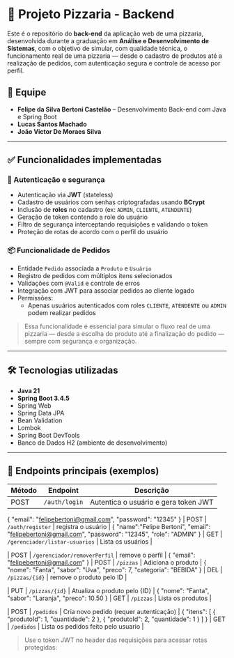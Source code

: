 # 🍕 Projeto Pizzaria - Backend

Este é o repositório do **back-end** da aplicação web de uma pizzaria, desenvolvida durante a graduação em **Análise e Desenvolvimento de Sistemas**, com o objetivo de simular, com qualidade técnica, o funcionamento real de uma pizzaria — desde o cadastro de produtos até a realização de pedidos, com autenticação segura e controle de acesso por perfil.

## 👥 Equipe

- **Felipe da Silva Bertoni Castelão** – Desenvolvimento Back-end com Java e Spring Boot  
- **Lucas Santos Machado**  
- **João Victor De Moraes Silva**

---

## ✅ Funcionalidades implementadas

### 🔐 Autenticação e segurança
- Autenticação via **JWT** (stateless)
- Cadastro de usuários com senhas criptografadas usando **BCrypt**
- Inclusão de **roles** no cadastro (ex: `ADMIN`, `CLIENTE`, `ATENDENTE`)
- Geração de token contendo a role do usuário
- Filtro de segurança interceptando requisições e validando o token
- Proteção de rotas de acordo com o perfil do usuário

### 📦 Funcionalidade de Pedidos
- Entidade `Pedido` associada a `Produto` e `Usuário`
- Registro de pedidos com múltiplos itens selecionados
- Validações com `@Valid` e controle de erros
- Integração com JWT para associar pedidos ao cliente logado
- Permissões:
  - Apenas usuários autenticados com roles `CLIENTE`, `ATENDENTE` ou `ADMIN` podem realizar pedidos


> Essa funcionalidade é essencial para simular o fluxo real de uma pizzaria — desde a escolha do produto até a finalização do pedido — sempre com segurança e organização.

---

## 🛠️ Tecnologias utilizadas

- **Java 21**  
- **Spring Boot 3.4.5**  
- Spring Web  
- Spring Data JPA  
- Bean Validation  
- Lombok  
- Spring Boot DevTools  
- Banco de Dados H2 (ambiente de desenvolvimento)

---

## 🧪 Endpoints principais (exemplos)

| Método | Endpoint             | Descrição                                |
|--------|----------------------|------------------------------------------|
| POST   | `/auth/login`        | Autentica o usuário e gera token JWT     |
{
	"email": "felipebertoni@gmail.com",
	"password": "12345"
}
| POST   | `/auth/register`     | registra o usuário                       |
{
	"name":"Felipe Bertoni",
	"email": "felipebertoni@gmail.com",
	"password": "12345",
	"role": "ADMIN"
}
| GET    | `/gerenciador/listar-usuarios`     | Lista os usuários          |

| POST   | `/gerenciador/removerPerfil`          | remove o perfil         |
{
	"email": "felipebertoni@gmail.com"
}
| POST   | `/pizzas`            | Adiciona o produto                       |
{
  "nome": "Fanta",
  "sabor": "Uva",
  "preco": 7,
  "categoria": "BEBIDA"
}
| DEL    | `/pizzas/{id}`       | remove o produto pelo ID                 |

| PUT    | `/pizzas/{id}`       | Atualiza o produto pelo {ID}             |
{
	"nome": "Fanta",
	"sabor": "Laranja",
	"preco": 10.50
}
| GET    | `/pizzas`            | Lista os produtos                        |

| POST   | `/pedidos`           | Cria novo pedido (requer autenticação)   |
{
  "itens": [
    { "produtoId": 1, "quantidade": 2 },
    { "produtoId": 2, "quantidade": 1 }
  ]
}
| GET   | `/pedidos`           | Lista os pedidos feito pelo usuario       |


> Use o token JWT no header das requisições para acessar rotas protegidas:
